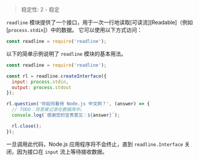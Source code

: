 
<!--introduced_in=v0.10.0-->

> 稳定性: 2 - 稳定

`readline` 模块提供了一个接口，用于一次一行地读取[可读流][Readable]（例如 [`process.stdin`]）中的数据。 
它可以使用以下方式访问：

```js
const readline = require('readline');
```

以下的简单示例说明了 `readline` 模块的基本用法。

```js
const readline = require('readline');

const rl = readline.createInterface({
  input: process.stdin,
  output: process.stdout
});

rl.question('你如何看待 Node.js 中文网？', (answer) => {
  // TODO：将答案记录在数据库中。
  console.log(`感谢您的宝贵意见：${answer}`);

  rl.close();
});
```

一旦调用此代码，Node.js 应用程序将不会终止，直到 `readline.Interface` 关闭，因为接口在 `input` 流上等待接收数据。




